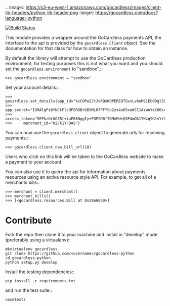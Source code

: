 .. image:: https://s3-eu-west-1.amazonaws.com/gocardless/images/client-lib-headers/python-lib-header.png
  :target: https://gocardless.com/docs?language=python

[![Build Status](https://secure.travis-ci.org/gocardless/gocardless-python.png?branch=master)](http://travis-ci.org/gocardless/gocardless-python)

This module provides a wrapper around the GoCardless payments API, the
interface to the api is provided by the `gocardless.Client` object. See the
documentation for that class for how to obtain an instance.

By default the library will attempt to use the GoCardless production
environment, for testing purposes this is not what you want and you should set
the `gocardless.environment` to "sandbox".::

    >>> gocardless.environment = "sandbox"

Set your account details:::
    
    >>> gocardless.set_details(app_id="kzCOPw2JtJvRQxKOPEREQTGvxLvkoMS1Eb0Dgl5QVc1W0NKpOEZDvESfGOI_kkG2l",
    >>>     app_secret="IO9AlgPsbYNCtFlcOFGROBrGB3Mi07PFYSn2zx4uK5xaWJI1AzwnYeC86x46ji_g",
    >>>     access_token="5EFkzOrUOZ8t+iaP86NggIy+FOFSD0f7QMnMd+Q3P4mQk17Kzq9G1vYrNlEWFldlg",
    >>>     merchant_id="02FX1YFDAS")

You can now use the `gocardless.client` object to generate urls for receiving payments.::

    >>> gocardless.client.new_bill_url(10)

Users who click on this link will be taken to the GoCardless website to make a payment to 
your account.

You can also use it to query the api for information about payments resources using an 
active resource style API. For example, to get all of a merchants bills::

    >>> merchant = client.merchant()
    >>> merchant.bills()
    >>> [<gocardless.resources.Bill at 0x29a6050>]

Contribute
==========

Fork the repo then clone it to your machine and install in "develop" mode
(preferably using a virtualenv)::

    mkvirtualenv gocardless
    git clone https://github.com/<username>/gocardless-python
    cd gocardless-python
    python setup.py develop

Install the testing dependencies::

    pip install -r requirements.txt

and run the test suite::

    nosetests
